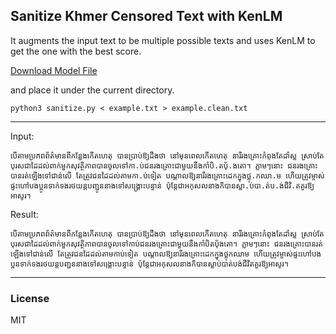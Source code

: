 ## Sanitize Khmer Censored Text with KenLM

It augments the input text to be multiple possible texts and uses KenLM to get the one with the best score.

[Download Model File](https://huggingface.co/datasets/seanghay/km_large_text/resolve/main/kenlm.bin.zip)

and place it under the current directory.

```
python3 sanitize.py < example.txt > example.clean.txt
```
---

Input:
```
បើ​តាម​ប្រភព​ព័ត៌មាន​ពី​កន្លែង​កើតហេតុ បាន​ប្រាប់​ឱ្យ​ដឹង​ថា នៅ​មុន​ពេល​កើតហេតុ នារី​រង​គ្រោះ​កំពុង​តែ​ដាំ​ស្ល ស្រាប់តែ​បុរស​ជា​ដៃដល់​ពាក់មួក​សុវត្ថិភាព​បាន​ចូល​ទៅ​កា​.​ប់​ជន​រង​គ្រោះ​ជា​មួយនឹង​កាំ​បិ​.​ត​ប៉័​.​ង​តោ​។ ភ្លាម​ៗ​នោះ ជន​រង​គ្រោះ​បាន​រត់ឡើង​ទៅ​ជាន់​លើ តែ​ត្រូវ​ជន​ដៃដល់​តាម​កា​.​ប់​ទៀត បណ្តាល​ឱ្យ​នារី​រង​គ្រោះ​ដេក​ក្នុង​ថ្លុ​.​ក​ឈា​.​ម ហើយ​ត្រូវ​ម្ចាស់ផ្ទះ​ហៅ​បងប្អូន​ទាក់ទង​រថយន្ត​បញ្ជូន​នាង​ទៅ​សង្គ្រោះ​បន្ទាន់ ប៉ុន្តែ​ជា​អកុសល​នាង​ក៏​បាន​ស្លា​.​ប់​បា​.​ត់ប​.​ង់​ជី​វិ​.​ត​គួរ​ឱ្យ​អាសូរ​។
```

Result:

```
បើតាមប្រភពព័ត៌មានពីកន្លែងកើតហេតុ បានប្រាប់ឱ្យដឹងថា នៅមុនពេលកើតហេតុ នារីរងគ្រោះកំពុងតែដាំស្ល ស្រាប់តែបុរសជាដៃដល់ពាក់មួកសុវត្ថិភាពបានចូលទៅកាប់ជនរងគ្រោះជាមួយនឹងកាំបិតប៉័ងតោ។ ភ្លាមៗនោះ ជនរងគ្រោះបានរត់ឡើងទៅជាន់លើ តែត្រូវជនដៃដល់តាមកាប់ទៀត បណ្តាលឱ្យនារីរងគ្រោះដេកក្នុងថ្លុកឈាម ហើយត្រូវម្ចាស់ផ្ទះហៅបងប្អូនទាក់ទងរថយន្តបញ្ជូននាងទៅសង្គ្រោះបន្ទាន់ ប៉ុន្តែជាអកុសលនាងក៏បានស្លាប់បាត់បង់ជីវិតគួរឱ្យអាសូរ។
```

---

### License

MIT
